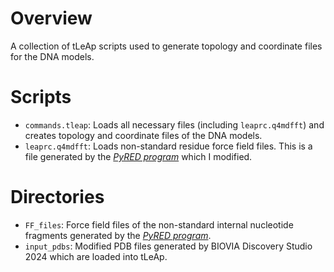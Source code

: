 # Overview 

A collection of tLeAp scripts used to generate topology and coordinate files for the DNA models.

# Scripts

* `commands.tleap`: Loads all necessary files (including `leaprc.q4mdfft`) and creates topology and coordinate files of the DNA models.
* `leaprc.q4mdfft`: Loads non-standard residue force field files. This is a file generated by the <cite>[PyRED program][1]</cite> which I modified.

# Directories

* `FF_files`: Force field files of the non-standard internal nucleotide fragments generated by the <cite>[PyRED program][1]</cite>.
* `input_pdbs`: Modified PDB files generated by BIOVIA Discovery Studio 2024 which are loaded into tLeAp.

[1]: https://upjv.q4md-forcefieldtools.org/REDServer-Development/
